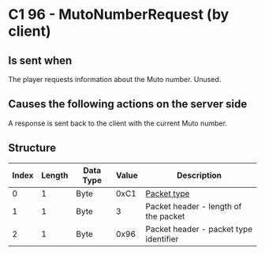 # C1 96 - MutoNumberRequest (by client)

## Is sent when

The player requests information about the Muto number. Unused.

## Causes the following actions on the server side

A response is sent back to the client with the current Muto number.

## Structure

| Index | Length | Data Type | Value | Description |
|-------|--------|-----------|-------|-------------|
| 0 | 1 |   Byte   | 0xC1  | [Packet type](PacketTypes.md) |
| 1 | 1 |    Byte   |   3   | Packet header - length of the packet |
| 2 | 1 |    Byte   | 0x96  | Packet header - packet type identifier |